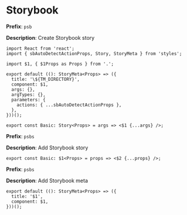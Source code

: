 # Storybook

**Prefix**: `psb`

**Description**: Create Storybook story

```
import React from 'react';
import { sbAutoDetectActionProps, Story, StoryMeta } from 'styles';

import $1, { $1Props as Props } from '.';

export default ((): StoryMeta<Props> => ({
  title: '\${TM_DIRECTORY}',
  component: $1,
  args: {},
  argTypes: {},
  parameters: {
    actions: { ...sbAutoDetectActionProps },
  },
}))();

export const Basic: Story<Props> = args => <$1 {...args} />;
```

**Prefix**: `psbs`

**Description**: Add Storybook story

```
export const Basic: $1<Props> = props => <$2 {...props} />;
```

**Prefix**: `psbs`

**Description**: Add Storybook meta

```
export default ((): StoryMeta<Props> => ({
  title: '$1',
  component: $1,
}))();
```
